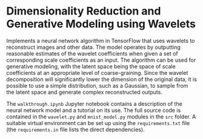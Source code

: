 # Dimensionality Reduction and Generative Modeling using Wavelets
Implements a neural network algorithm in TensorFlow that uses wavelets to reconstruct images and other data. The model operates by outputting reasonable estimates of the wavelet coefficients when given a set of corresponding scale coefficients as an input. The algorithm can be used for generative modeling, with the latent space being the space of scale coefficients at an appropriate level of coarse-graining. Since the wavelet decomposition will significantly lower the dimension of the original data, it is possible to use a simple distribution, such as a Gaussian, to sample from the latent space and generate complex reconstructed outputs. 

The `walkthrough.ipynb` Jupyter notebook contains a description of the neural network model and a tutorial on its use. The full source code is contained in the `wavelet.py` and `mnist_model.py` modules in the `src` folder. A suitable virtual environment can be set up using the `requirements.txt` file (the `requirements.in` file lists the direct dependencies).
